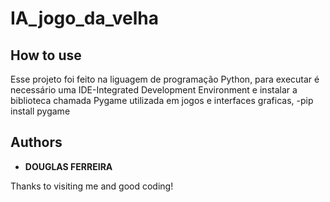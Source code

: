 # IA_jogo_da_velha
 
## How to use
 
Esse projeto foi feito na liguagem de programação Python, para executar é necessário uma IDE-Integrated Development Environment e instalar a biblioteca chamada Pygame utilizada em jogos e interfaces graficas,   -pip install pygame
 
## Authors
 
* **DOUGLAS FERREIRA**
 

Thanks to visiting me and good coding!
